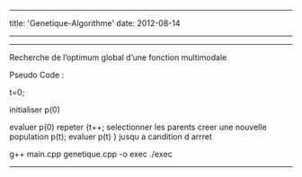 
---
title: 'Genetique-Algorithme'
date: 2012-08-14

---


--------------------

Recherche de l’optimum global d’une fonction multimodale

Pseudo Code :

t=0;

initialiser p(0)

evaluer p(0)
 repeter 
   {t++;
   selectionner les parents 
   creer une nouvelle population p(t);
   evaluer p(t)
   } jusqu a candition d arrret 
 

g++ main.cpp genetique.cpp -o  exec
./exec

------------------------------

